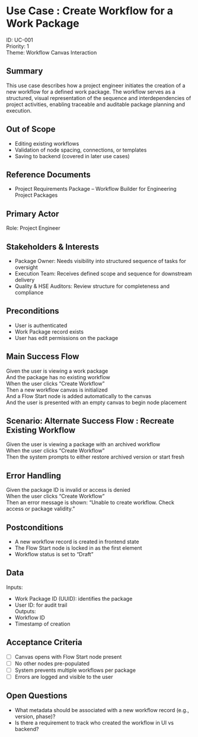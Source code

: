 # Use Case : Create Workflow for a Work Package
ID: UC-001  
Priority: 1  
Theme: Workflow Canvas Interaction

## Summary  
This use case describes how a project engineer initiates the creation of a new workflow for a defined work package. The workflow serves as a structured, visual representation of the sequence and interdependencies of project activities, enabling traceable and auditable package planning and execution.

## Out of Scope  
- Editing existing workflows  
- Validation of node spacing, connections, or templates  
- Saving to backend (covered in later use cases)

## Reference Documents
- Project Requirements Package – Workflow Builder for Engineering Project Packages

## Primary Actor  
Role: Project Engineer

## Stakeholders & Interests  
- Package Owner: Needs visibility into structured sequence of tasks for oversight  
- Execution Team: Receives defined scope and sequence for downstream delivery  
- Quality & HSE Auditors: Review structure for completeness and compliance  

## Preconditions  
- User is authenticated  
- Work Package record exists  
- User has edit permissions on the package  

## Main Success Flow  
Given the user is viewing a work package  
And the package has no existing workflow  
When the user clicks “Create Workflow”  
Then a new workflow canvas is initialized  
And a Flow Start node is added automatically to the canvas  
And the user is presented with an empty canvas to begin node placement  

## Scenario: Alternate Success Flow : Recreate Existing Workflow  
Given the user is viewing a package with an archived workflow  
When the user clicks “Create Workflow”  
Then the system prompts to either restore archived version or start fresh  

## Error Handling  
Given the package ID is invalid or access is denied  
When the user clicks “Create Workflow”  
Then an error message is shown: “Unable to create workflow. Check access or package validity.”  

## Postconditions  
- A new workflow record is created in frontend state  
- The Flow Start node is locked in as the first element  
- Workflow status is set to “Draft”

## Data  
Inputs:  
- Work Package ID (UUID): identifies the package  
- User ID: for audit trail  
Outputs:  
- Workflow ID  
- Timestamp of creation  

## Acceptance Criteria  
- [ ] Canvas opens with Flow Start node present  
- [ ] No other nodes pre-populated  
- [ ] System prevents multiple workflows per package  
- [ ] Errors are logged and visible to the user  

## Open Questions  
- What metadata should be associated with a new workflow record (e.g., version, phase)?
- Is there a requirement to track who created the workflow in UI vs backend?
